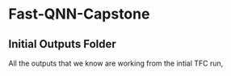 # Fast-QNN-Capstone
## Initial Outputs Folder

All the outputs that we know are working from the intial TFC run,